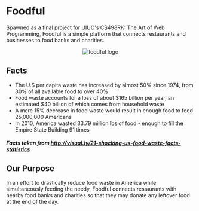 # Foodful

Spawned as a final project for UIUC's CS498RK: The Art of Web Programming, Foodful is a simple platform that connects restaurants and businesses to food banks and charities.

<p align="center">
  <img src="https://cloud.githubusercontent.com/assets/8813763/20730882/7c6e3346-b64d-11e6-8e6c-ab027848d864.png?raw=true" alt="foodful logo"/>
</p>

## Facts

* The U.S per capita waste has increased by almost 50% since 1974, from 30% of all available food to over 40%
* Food waste accounts for a loss of about $165 billion per year, an estimated $40 billion of which comes from household waste
* A mere 15% decrease in food waste would result in enough food to feed 25,000,000 Americans
* In 2010, America wasted 33.79 million lbs of food - enough to fill the Empire State Building 91 times

##### Facts taken from http://visual.ly/21-shocking-us-food-waste-facts-statistics

## Our Purpose

In an effort to drastically reduce food waste in America while simultaneously feeding the needy, Foodful connects restaurants with nearby food banks and charities so that they may donate any leftover food at the end of the day.

